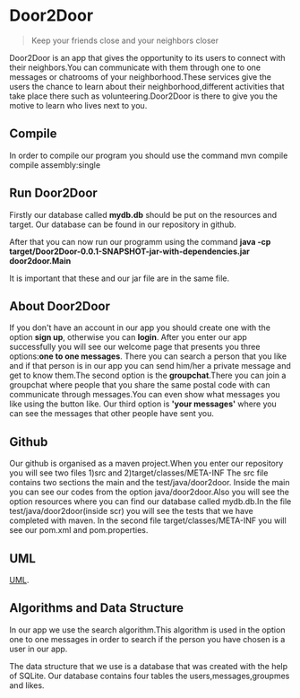 # Door2Door
> Keep your friends close and your neighbors closer

Door2Door is an app that gives the opportunity to its users to connect with their neighbors.You can communicate with them
through one to one messages or chatrooms of your neighborhood.These services give the users the chance to learn about their 
neighborhood,different activities that take place there such as volunteering.Door2Door is there to give you the motive to learn 
who lives next to you.


## Compile
In order to compile our program you should use the command mvn compile compile assembly:single

## Run Door2Door
Firstly our database called **mydb.db** should be put on the resources and target.
Our database can be found in our repository in github.

After that you can now run our programm using the command **java -cp target/Door2Door-0.0.1-SNAPSHOT-jar-with-dependencies.jar door2door.Main**

It is important that these and our jar file are in the same file.

## About Door2Door
If you don't have an account in our app you should create one with the option **sign up**, otherwise you can **login**.
After you enter our app successfully you will see our welcome page that presents you three options:**one to one messages**.
There you can search a person that you like and if that person is in our app you can send him/her a private message 
and get to know them.The second option is the **groupchat**.There you can join a groupchat where people that you share
the same postal code with can communicate through messages.You can even show what messages you like using the button like.
Our third option is **'your messages'** where you can see the messages
that other people have sent you.

## Github
Our github is organised as a maven project.When you enter our repository you will see two files 1)src and 2)target/classes/META-INF
The src file contains two sections the main and the test/java/door2door. Inside the main you can see our codes from the option 
java/door2door.Also you will see the option resources where you can find our database called mydb.db.In the file test/java/door2door(inside scr) you will see the tests that we have completed with maven. In the second file target/classes/META-INF you will see our pom.xml and pom.properties.

## UML
[UML](https://github.com/ElenaSkep/Dream-Team/blob/main/uml.png).

## Algorithms and Data Structure
In our app we use the search algorithm.This algorithm is used in the option one to one messages in order to search 
if the person you have chosen is a user in our app.

The data structure that we use is a database that was created with the help of SQLite.
Our database contains four tables the users,messages,groupmes and likes.


